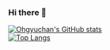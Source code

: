 ### Hi there 👋

<!--
**Ohgyuchan/Ohgyuchan** is a ✨ _special_ ✨ repository because its `README.md` (this file) appears on your GitHub profile.

Here are some ideas to get you started:

- 🔭 I’m currently working on ...
- 🌱 I’m currently learning ...
- 👯 I’m looking to collaborate on ...
- 🤔 I’m looking for help with ...
- 💬 Ask me about ...
- 📫 How to reach me: ...
- 😄 Pronouns: ...
- ⚡ Fun fact: ...
-->
[![Ohgyuchan's GitHub stats](https://github-readme-stats.vercel.app/api?username=Ohgyuchan&count_private=true&show_icon=true&theme=radical)](https://github.com/Ohgyuchan/github-readme-stats)  
[![Top Langs](https://github-readme-stats.vercel.app/api/top-langs/?username=Ohgyuchan&layout=compact)](https://github.com/Ohgyuchan/github-readme-stats)

